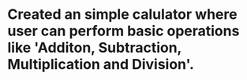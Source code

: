 # Created an simple calulator where user can perform basic operations like 'Additon, Subtraction, Multiplication and Division'.
